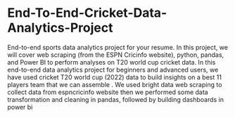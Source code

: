 # End-To-End-Cricket-Data-Analytics-Project
End-to-end sports data analytics project for your resume. In this project, we will cover web scraping (from the ESPN Cricinfo website), python, pandas, and Power BI to perform analyses on T20 world cup cricket data.
In this end-to-end data analytics project for beginners and advanced users, we have used cricket T20 world cup (2022) data to build insights on a best 11 players team that we can assemble . We used bright data web scraping to collect data from espncricinfo website then we performed some data transformation and cleaning in pandas, followed by building dashboards in power bi
